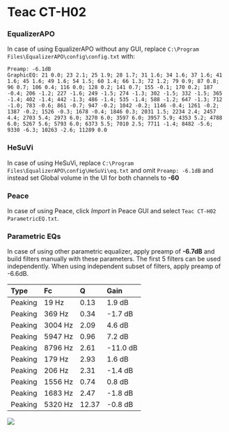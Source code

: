 # Teac CT-H02

### EqualizerAPO
In case of using EqualizerAPO without any GUI, replace `C:\Program Files\EqualizerAPO\config\config.txt`
with:
```
Preamp: -6.1dB
GraphicEQ: 21 0.0; 23 2.1; 25 1.9; 28 1.7; 31 1.6; 34 1.6; 37 1.6; 41 1.6; 45 1.6; 49 1.6; 54 1.5; 60 1.4; 66 1.3; 72 1.2; 79 0.9; 87 0.8; 96 0.7; 106 0.4; 116 0.0; 128 0.2; 141 0.7; 155 -0.1; 170 0.2; 187 -0.4; 206 -1.2; 227 -1.6; 249 -1.5; 274 -1.3; 302 -1.5; 332 -1.5; 365 -1.4; 402 -1.4; 442 -1.3; 486 -1.4; 535 -1.4; 588 -1.2; 647 -1.3; 712 -1.0; 783 -0.6; 861 -0.7; 947 -0.2; 1042 -0.2; 1146 -0.4; 1261 -0.2; 1387 -0.2; 1526 -0.3; 1678 -0.4; 1846 0.3; 2031 1.5; 2234 2.4; 2457 4.4; 2703 5.4; 2973 6.0; 3270 6.0; 3597 6.0; 3957 5.9; 4353 5.2; 4788 6.0; 5267 5.6; 5793 6.0; 6373 5.5; 7010 2.5; 7711 -1.4; 8482 -5.6; 9330 -6.3; 10263 -2.6; 11289 0.0
```

### HeSuVi
In case of using HeSuVi, replace `C:\Program Files\EqualizerAPO\config\HeSuVi\eq.txt` and omit `Preamp:
-6.1dB` and instead set Global volume in the UI for both channels to **-60**

### Peace
In case of using Peace, click *Import* in Peace GUI and select `Teac CT-H02 ParametricEQ.txt`.

### Parametric EQs
In case of using other parametric equalizer, apply preamp of **-6.7dB** and build filters manually
with these parameters. The first 5 filters can be used independently.
When using independent subset of filters, apply preamp of -6.6dB.

| Type    | Fc      |     Q | Gain     |
|:--------|:--------|:------|:---------|
| Peaking | 19 Hz   |  0.13 | 1.9 dB   |
| Peaking | 369 Hz  |  0.34 | -1.7 dB  |
| Peaking | 3004 Hz |  2.09 | 4.6 dB   |
| Peaking | 5947 Hz |  0.96 | 7.2 dB   |
| Peaking | 8796 Hz |  2.61 | -11.0 dB |
| Peaking | 179 Hz  |  2.93 | 1.6 dB   |
| Peaking | 206 Hz  |  2.31 | -1.4 dB  |
| Peaking | 1556 Hz |  0.74 | 0.8 dB   |
| Peaking | 1683 Hz |  2.47 | -1.8 dB  |
| Peaking | 5320 Hz | 12.37 | -0.8 dB  |

![](https://raw.githubusercontent.com/jaakkopasanen/AutoEq/master/results/innerfidelity/sbaf-serious/Teac%20CT-H02/Teac%20CT-H02.png)